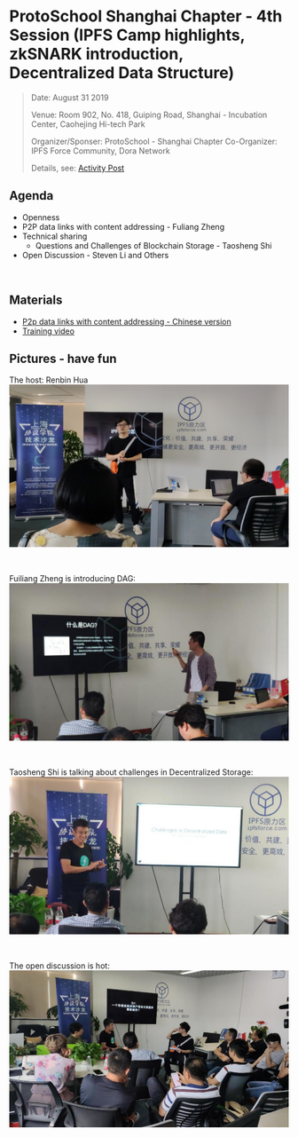 # ProtoSchool Shanghai Chapter - 4th Session (IPFS Camp highlights, zkSNARK introduction, Decentralized Data Structure) 

> Date:  August 31 2019 
> 
> Venue:  Room 902, No. 418, Guiping Road, Shanghai - Incubation Center, Caohejing Hi-tech Park  
> 
> Organizer/Sponser: ProtoSchool - Shanghai Chapter 
> Co-Organizer: IPFS Force Community, Dora Network
> 
> Details, see: [Activity Post](https://www.meetup.com/Shanghai-Decentralized-Systems-Meetup-Group/events/263835810/)

## Agenda
- Openness
- P2P data links with content addressing - Fuliang Zheng
- Technical sharing
  - Questions and Challenges of Blockchain Storage - Taosheng Shi
- Open Discussion - Steven Li and Others

<br>


## Materials
- [P2p data links with content addressing - Chinese version](20190831-5thSession/P2PdataLinksWithContentAddressing-Chinese.md)
- [Training video](https://www.youtube.com/watch?v=E1Gc8gn-5CI&t=3s)


## Pictures - have fun
The host: Renbin Hua
![](20190831-5thSession/Picture1.png)

<br>

Fuiliang Zheng is introducing DAG:
![](20190831-5thSession/Picture2.png)

<br>

Taosheng Shi is talking about challenges in Decentralized Storage:
![](20190831-5thSession/Picture4.png)

<br>

The open discussion is hot:
![](20190831-5thSession/Picture5.png)
